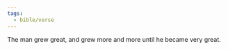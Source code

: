 ```yaml
---
tags:
  - bible/verse
---
```

The man grew great, and grew more and more until he became very great.